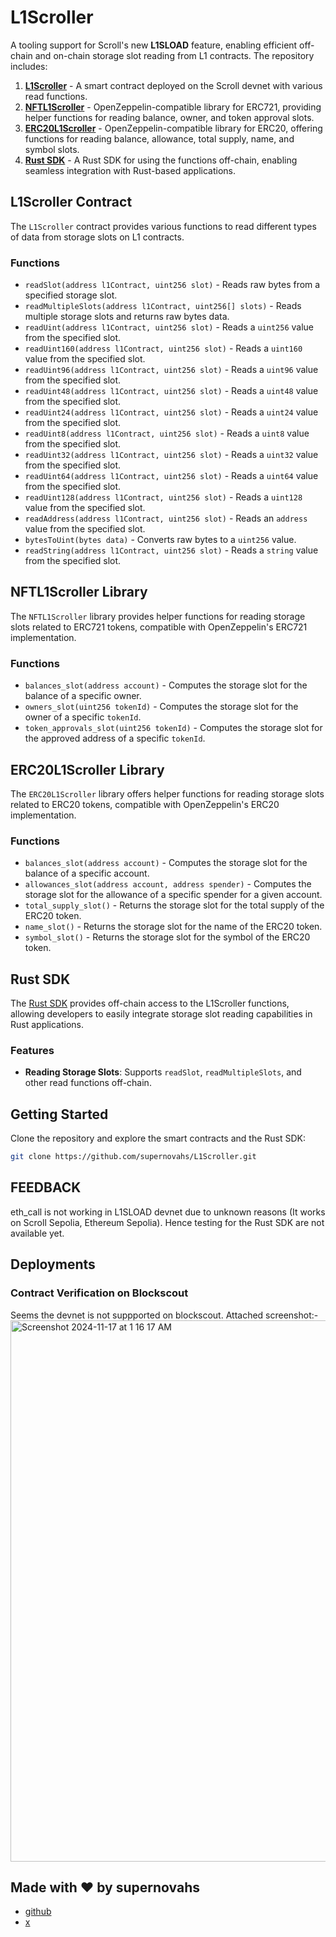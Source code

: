 # L1Scroller

A tooling support for Scroll's new **L1SLOAD** feature, enabling efficient off-chain and on-chain storage slot reading from L1 contracts. The repository includes:

1. **[L1Scroller](https://github.com/supernovahs/L1Scroller/blob/master/src/L1Scroller.sol)** - A smart contract deployed on the Scroll devnet with various read functions.
2. **[NFTL1Scroller](https://github.com/supernovahs/L1Scroller/blob/master/src/utils/NFTL1Scroller.sol)** - OpenZeppelin-compatible library for ERC721, providing helper functions for reading balance, owner, and token approval slots.
3. **[ERC20L1Scroller](https://github.com/supernovahs/L1Scroller/blob/master/src/utils/ERC20L1Scroller.sol)** - OpenZeppelin-compatible library for ERC20, offering functions for reading balance, allowance, total supply, name, and symbol slots.
4. **[Rust SDK](https://github.com/supernovahs/L1Scroller/tree/master/scroller-rs)** - A Rust SDK for using the functions off-chain, enabling seamless integration with Rust-based applications.

## L1Scroller Contract

The `L1Scroller` contract provides various functions to read different types of data from storage slots on L1 contracts.

### Functions

- `readSlot(address l1Contract, uint256 slot)` - Reads raw bytes from a specified storage slot.
- `readMultipleSlots(address l1Contract, uint256[] slots)` - Reads multiple storage slots and returns raw bytes data.
- `readUint(address l1Contract, uint256 slot)` - Reads a `uint256` value from the specified slot.
- `readUint160(address l1Contract, uint256 slot)` - Reads a `uint160` value from the specified slot.
- `readUint96(address l1Contract, uint256 slot)` - Reads a `uint96` value from the specified slot.
- `readUint48(address l1Contract, uint256 slot)` - Reads a `uint48` value from the specified slot.
- `readUint24(address l1Contract, uint256 slot)` - Reads a `uint24` value from the specified slot.
- `readUint8(address l1Contract, uint256 slot)` - Reads a `uint8` value from the specified slot.
- `readUint32(address l1Contract, uint256 slot)` - Reads a `uint32` value from the specified slot.
- `readUint64(address l1Contract, uint256 slot)` - Reads a `uint64` value from the specified slot.
- `readUint128(address l1Contract, uint256 slot)` - Reads a `uint128` value from the specified slot.
- `readAddress(address l1Contract, uint256 slot)` - Reads an `address` value from the specified slot.
- `bytesToUint(bytes data)` - Converts raw bytes to a `uint256` value.
- `readString(address l1Contract, uint256 slot)` - Reads a `string` value from the specified slot.

## NFTL1Scroller Library

The `NFTL1Scroller` library provides helper functions for reading storage slots related to ERC721 tokens, compatible with OpenZeppelin's ERC721 implementation.

### Functions

- `balances_slot(address account)` - Computes the storage slot for the balance of a specific owner.
- `owners_slot(uint256 tokenId)` - Computes the storage slot for the owner of a specific `tokenId`.
- `token_approvals_slot(uint256 tokenId)` - Computes the storage slot for the approved address of a specific `tokenId`.

## ERC20L1Scroller Library

The `ERC20L1Scroller` library offers helper functions for reading storage slots related to ERC20 tokens, compatible with OpenZeppelin's ERC20 implementation.

### Functions

- `balances_slot(address account)` - Computes the storage slot for the balance of a specific account.
- `allowances_slot(address account, address spender)` - Computes the storage slot for the allowance of a specific spender for a given account.
- `total_supply_slot()` - Returns the storage slot for the total supply of the ERC20 token.
- `name_slot()` - Returns the storage slot for the name of the ERC20 token.
- `symbol_slot()` - Returns the storage slot for the symbol of the ERC20 token.

## Rust SDK

The [Rust SDK](https://github.com/supernovahs/L1Scroller/tree/master/scroller-rs) provides off-chain access to the L1Scroller functions, allowing developers to easily integrate storage slot reading capabilities in Rust applications.

### Features

- **Reading Storage Slots**: Supports `readSlot`, `readMultipleSlots`, and other read functions off-chain.

## Getting Started

Clone the repository and explore the smart contracts and the Rust SDK:

```bash
git clone https://github.com/supernovahs/L1Scroller.git
```

## FEEDBACK

 eth_call is not working in L1SLOAD devnet due to unknown reasons (It works on Scroll Sepolia, Ethereum Sepolia). Hence testing for the Rust SDK are not available yet.

## Deployments

### Contract Verification on Blockscout 
Seems the devnet is not suppported on blockscout. Attached screenshot:-
<img width="866" alt="Screenshot 2024-11-17 at 1 16 17 AM" src="https://github.com/user-attachments/assets/a77c7272-9a4a-4951-a071-15311792a0ac">


## Made with ❤️ by supernovahs
- [github](https://github.com/supernovahs)
- [x](https://x.com/supernovahs444)




